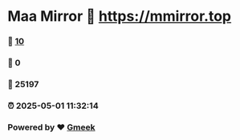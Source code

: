 # Maa Mirror :link: https://mmirror.top 
### :page_facing_up: [10](https://mmirror.top/tag.html) 
### :speech_balloon: 0 
### :hibiscus: 25197 
### :alarm_clock: 2025-05-01 11:32:14 
### Powered by :heart: [Gmeek](https://github.com/Meekdai/Gmeek)
